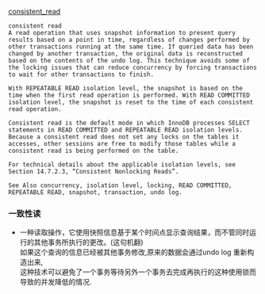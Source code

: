 [consistent_read](https://dev.mysql.com/doc/refman/5.6/en/glossary.html#glos_consistent_read)
```
consistent read
A read operation that uses snapshot information to present query results based on a point in time, regardless of changes performed by other transactions running at the same time. If queried data has been changed by another transaction, the original data is reconstructed based on the contents of the undo log. This technique avoids some of the locking issues that can reduce concurrency by forcing transactions to wait for other transactions to finish.

With REPEATABLE READ isolation level, the snapshot is based on the time when the first read operation is performed. With READ COMMITTED isolation level, the snapshot is reset to the time of each consistent read operation.

Consistent read is the default mode in which InnoDB processes SELECT statements in READ COMMITTED and REPEATABLE READ isolation levels. Because a consistent read does not set any locks on the tables it accesses, other sessions are free to modify those tables while a consistent read is being performed on the table.

For technical details about the applicable isolation levels, see Section 14.7.2.3, “Consistent Nonlocking Reads”.

See Also concurrency, isolation level, locking, READ COMMITTED, REPEATABLE READ, snapshot, transaction, undo log.
```

### 一致性读
- 一种读取操作，它使用快照信息基于某个时间点显示查询结果，而不管同时运行的其他事务所执行的更改。(这句机翻)  
如果这个查询的信息已经被其他事务修改,原来的数据会通过undo log 重新构造出来,  
这种技术可以避免了一个事务等待另外一个事务去完成再执行的这种使用锁而导致的并发降低的情况.  
